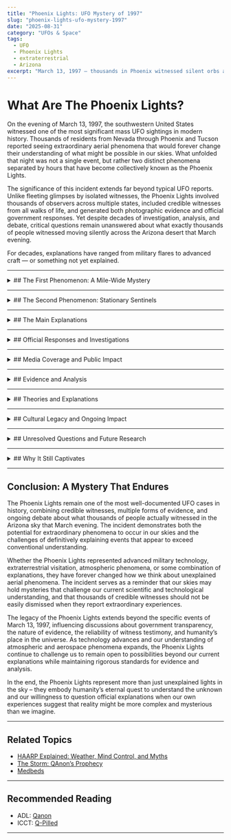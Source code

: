 ```yaml
---
title: "Phoenix Lights: UFO Mystery of 1997"
slug: "phoenix-lights-ufo-mystery-1997"
date: "2025-08-31"
category: "UFOs & Space"
tags:
  - UFO
  - Phoenix Lights
  - extraterrestrial
  - Arizona
excerpt: "March 13, 1997 — thousands in Phoenix witnessed silent orbs across the sky. Military flares, stealth craft, or alien visitation? Let’s examine the theories."
---
```


# What Are The Phoenix Lights?

On the evening of March 13, 1997, the southwestern United States witnessed one of the most significant mass UFO sightings in modern history. Thousands of residents from Nevada through Phoenix and Tucson reported seeing extraordinary aerial phenomena that would forever change their understanding of what might be possible in our skies. What unfolded that night was not a single event, but rather two distinct phenomena separated by hours that have become collectively known as the Phoenix Lights.

The significance of this incident extends far beyond typical UFO reports. Unlike fleeting glimpses by isolated witnesses, the Phoenix Lights involved thousands of observers across multiple states, included credible witnesses from all walks of life, and generated both photographic evidence and official government responses. Yet despite decades of investigation, analysis, and debate, critical questions remain unanswered about what exactly thousands of people witnessed moving silently across the Arizona desert that March evening.

For decades, explanations have ranged from military flares to advanced craft — or something not yet explained.

---

<details>
<summary>## The First Phenomenon: A Mile-Wide Mystery</summary>

The evening’s extraordinary events began at approximately 7:30 PM when residents of Henderson, Nevada, first reported unusual lights moving across the sky. What they described defied conventional explanation: a massive V-shaped formation of lights moving silently from northwest to southeast across Arizona. Witnesses consistently described an object with an estimated wingspan of over a mile wide, progressing at a steady 15-25 miles per hour in complete silence or producing only the faintest humming sound.

The formation consisted of five to nine amber or orange lights arranged in a V or boomerang pattern, remaining visible for several minutes as it passed overhead. This was no brief glimpse of distant lights – the object traveled a documented path from Henderson, Nevada, through Phoenix, and continuing southeast toward Tucson over the course of an hour.

As the formation moved across northern Phoenix around 8:00 PM, multiple residents reported it passing directly overhead, prompting a flood of 911 calls to Phoenix emergency services and Luke Air Force Base. The sheer scale of the reports was unprecedented – entire neighborhoods were calling friends and family to step outside and witness the phenomenon together.

By 8:15 PM, the formation had reached central Phoenix, passing over the Sky Harbor International Airport area. Remarkably, while thousands of ground observers were watching this massive aerial display, air traffic controllers reported no unusual radar signatures. Commercial pilots in the area, however, did report seeing the lights, adding professional aviation witnesses to the growing list of observers.

The V-formation continued its steady southeastern progression, with the last sightings reported in the Tucson area around 8:30 PM. Then, for an hour and a half, the Arizona skies returned to normal. Many witnesses assumed the extraordinary event had concluded, but the night’s mysteries were far from over.
</details>

---

<details>
<summary>## The Second Phenomenon: Stationary Sentinels</summary>

At 10:00 PM, a completely different type of aerial display began southwest of Phoenix. Seven to nine bright amber or orange orbs appeared to hover motionlessly over the Estrella Mountain range. Unlike the moving V-formation witnessed earlier, these lights remained stationary for approximately thirty minutes, arranged in a rough arc pattern that many residents observed and captured on video.

The behavior of these lights was as unusual as their appearance. After maintaining their positions for half an hour, they began disappearing one by one from right to left, as if being systematically extinguished. By 10:30 PM, the last light had vanished, and the Arizona skies finally returned to normalcy. Emergency services continued receiving calls throughout the night from residents trying to understand what they had witnessed.

This second event became the most documented aspect of the Phoenix Lights incident, with multiple video recordings captured from various angles and locations. The clear footage and time-stamped evidence would later become crucial in official investigations and public debate about the evening’s events.
</details>

---

<details>
<summary>## The Main Explanations</summary>

- **Military Flares / Training Exercises**  
  The Air Force later said some of the lights were flares dropped during training missions.

- **Aircraft or Stealth Craft**  
  Some believe the formation was an unknown aircraft or a test of secret technology.

- **Extraterrestrial / Unknown Phenomenon**  
  A common theory in UFO circles is that the event involved non-human craft, visible to many observers simultaneously.
</details>

---

<details>
<summary>## Official Responses and Investigations</summary>

The official response to the Phoenix Lights incident revealed the complex challenges government agencies face when dealing with unexplained aerial phenomena. The U.S. Air Force eventually provided an explanation for the 10:00 PM stationary lights, identifying them as LUU-2B/B illumination flares dropped by A-10 Thunderbolt aircraft from the Barry Goldwater Range. According to military records, the Maryland Air National Guard’s 104th Fighter Squadron was participating in Operation Snowbird, conducting training exercises that included flare drops over the Estrella Mountains.

This explanation had supporting evidence: military records confirmed A-10 training flights that evening, flare drops were documented over the specified area, and the timing corresponded with the 10:00 PM stationary lights. However, the official explanation also raised troubling questions. The military initially denied any operations in the area, only acknowledging routine training after public pressure mounted. Additionally, military flares typically fall and burn out quickly, but witnesses described lights that remained stationary for extended periods.

Most significantly, no official explanation was ever offered for the 8:00 PM V-formation that thousands witnessed. This massive, mile-wide object moving silently across multiple states remained officially unexplained, creating a situation where half the incident received an official response while the other half was simply ignored.

Luke Air Force Base’s responses were notably inconsistent throughout the investigation. Initially, base officials denied any military aircraft were operating in the area during the incident. Later, they acknowledged routine training operations but provided no details that could account for the V-formation sighting. Despite thousands of ground observers, the base reported no radar tracking of unusual aircraft.

The Federal Aviation Administration’s investigation found no unusual radar returns during the timeframe and no reports from commercial aircraft of near-misses or interference. Air traffic control recorded normal operations at Sky Harbor Airport throughout the evening. This absence of radar detection raised additional questions about the nature of what thousands of people observed.
</details>

---

<details>
<summary>## Media Coverage and Public Impact</summary>

The initial media coverage of the Phoenix Lights was cautious, with local news stations reporting the story while many witnesses remained hesitant to come forward publicly. The phenomenon of thousands of people witnessing something extraordinary yet feeling reluctant to discuss it publicly revealed the social stigma associated with UFO reports, even when witnessed by credible individuals.

The story gained momentum as more witnesses shared their experiences and video footage surfaced showing the stationary lights. When USA Today ran a front-page story about the incident, it catapulted the Phoenix Lights into national consciousness. Television news magazines picked up the story, and it appeared on programs like “Unsolved Mysteries,” reaching millions of viewers nationwide.

Three months after the incident, Governor Symington held a press conference promising to reveal the truth about the Phoenix Lights. Instead, his aide appeared in an alien costume as a joke, creating a controversy that many saw as dismissive of legitimate witness concerns. The stunt was widely criticized, and Symington later apologized, explaining that he was trying to calm public anxiety. However, his eventual 2007 admission that he had witnessed the phenomenon himself revealed the complex political pressures surrounding unexplained aerial phenomena.
</details>

---

<details>
<summary>## Evidence and Analysis</summary>

The Phoenix Lights incident generated multiple forms of evidence that continue to be analyzed decades later. Video recordings captured the stationary lights from various angles and locations, with time-stamped footage helping establish a clear timeline of events. However, most clear footage shows only the 10:00 PM stationary lights, with very little clear documentation of the earlier V-formation existing due to night photography limitations and the unexpected nature of the first event.

The radar evidence, or lack thereof, presents one of the incident’s most puzzling aspects. Despite thousands of ground observers watching massive aerial phenomena, no unusual radar signatures were detected at Sky Harbor Airport, Luke Air Force Base reported no anomalous tracks, and NORAD had no records of unknown aircraft. This absence of radar detection could be explained by several factors: the objects may have been flying too low for effective radar coverage, advanced stealth technology could explain the lack of radar returns, or the objects’ composition might not have reflected radar effectively.

Physical evidence remains notably absent from the Phoenix Lights case. No debris or physical remnants were found, no electromagnetic effects were reported on electronic devices, and no radiation or chemical signatures were detected. This lack of physical traces is consistent with many aerial phenomena reports but provides no definitive proof either supporting or refuting various theories about the lights’ origin.
</details>

---

<details>
<summary>## Theories and Explanations</summary>

The search for explanations for the Phoenix Lights has produced numerous theories ranging from conventional to extraordinary. Conventional explanations suggest the possibility of classified military exercises or test flights involving experimental aircraft with unconventional lighting systems. Formation flying with carefully coordinated lights could potentially create the appearance of a single massive object, while atmospheric phenomena such as temperature inversions might create optical illusions or light refraction effects that could account for some observations.

More unconventional theories have gained significant attention, particularly the possibility that the lights represented extraterrestrial craft. Proponents of this theory point to the described size of the V-formation, its silent operation, and technological capabilities that appear to exceed known aircraft performance. The mass nature of the sighting and the credibility of witnesses lend weight to arguments that something truly extraordinary occurred.

Another theory suggests the involvement of classified “black budget” aircraft representing advanced U.S. military technology under development. Such experimental platforms might incorporate advanced propulsion systems or stealth capabilities that could account for the unusual characteristics witnesses described.

Many researchers now advocate for a “two-event theory” that treats the incidents separately: the 8:00 PM V-formation remains unexplained and possibly represents something extraordinary, while the 10:00 PM stationary lights were likely military flares as officially stated. This approach acknowledges the partial validity of official explanations while maintaining that significant questions remain unanswered.
</details>

---

<details>
<summary>## Cultural Legacy and Ongoing Impact</summary>
The Phoenix Lights have created a lasting cultural impact that extends far beyond the UFO research community. The incident has become a pivotal case in UFO studies due to its mass witness base, credible observers, clear timeline, and multiple perspectives. Annual conferences and documentaries continue to examine the evidence, while the case remains a touchstone for discussions about government transparency and unexplained aerial phenomena.

The professional skeptical community has focused on the partial military explanation, the lack of definitive physical evidence, human tendencies to misidentify conventional aircraft, and media amplification of extraordinary claims. However, even skeptical analysis acknowledges the unusual nature of the mass sighting and the credibility of many witnesses.

The incident has generated significant economic impact through UFO tourism to the Phoenix area, annual Phoenix Lights festivals and gatherings, books, documentaries, merchandise, and local businesses capitalizing on the mystery. This commercial aspect has helped keep the incident in public consciousness while sometimes complicating serious research effort
</details>

---

<details>
<summary>## Unresolved Questions and Future Research</summary>
Despite decades of investigation, fundamental questions about the Phoenix Lights remain unanswered. The V-formation mystery persists without any official explanation for what thousands witnessed at 8:00 PM. The credibility of witnesses, including government officials, aviation professionals, and medical experts, continues to challenge dismissive explanations. Initial government denials followed by partial admissions raise ongoing questions about transparency and the extent of official knowledge.

The physical impossibilities described by witnesses – a mile-wide silent aircraft moving at low speeds – continue to challenge our understanding of conventional aircraft capabilities. Modern re-examination efforts have included enhanced video analysis using contemporary technology, Freedom of Information Act releases providing additional military documentation, computer modeling of aircraft formations and atmospheric conditions, and continued witness interviews and testimony collection.

Questions for future investigation include whether classified military projects could explain both events, why initial government responses were inconsistent, what would constitute definitive proof either way, and how mass sightings like this affect our understanding of aerial phenomena. Could advances in technology eventually provide conclusive answers? How should society balance official explanations with witness testimony when they appear contradictory?
</details>

---


<details>
<summary>## Why It Still Captivates</summary>

- Visual scale: many witnesses saw the lights stretch across wide sky arcs.  
- Silence: observers reported little to no engine noise, amplifying mystery.  
- Media & culture: the Phoenix Lights entered UFO lore and is still referenced in shows, podcasts, and research.  
- Official ambiguity: the lack of definitive explanation helps fuel continued speculation.
</details>

---

## Conclusion: A Mystery That Endures
The Phoenix Lights remain one of the most well-documented UFO cases in history, combining credible witnesses, multiple forms of evidence, and ongoing debate about what thousands of people actually witnessed in the Arizona sky that March evening. The incident demonstrates both the potential for extraordinary phenomena to occur in our skies and the challenges of definitively explaining events that appear to exceed conventional understanding.

Whether the Phoenix Lights represented advanced military technology, extraterrestrial visitation, atmospheric phenomena, or some combination of explanations, they have forever changed how we think about unexplained aerial phenomena. The incident serves as a reminder that our skies may hold mysteries that challenge our current scientific and technological understanding, and that thousands of credible witnesses should not be easily dismissed when they report extraordinary experiences.

The legacy of the Phoenix Lights extends beyond the specific events of March 13, 1997, influencing discussions about government transparency, the nature of evidence, the reliability of witness testimony, and humanity’s place in the universe. As technology advances and our understanding of atmospheric and aerospace phenomena expands, the Phoenix Lights continue to challenge us to remain open to possibilities beyond our current explanations while maintaining rigorous standards for evidence and analysis.

In the end, the Phoenix Lights represent more than just unexplained lights in the sky – they embody humanity’s eternal quest to understand the unknown and our willingness to question official explanations when our own experiences suggest that reality might be more complex and mysterious than we imagine.

---

## Related Topics

- [HAARP Explained: Weather, Mind Control, and Myths](/haarp-explained-weather-mind-control-and-myths)  
- [The Storm: QAnon’s Prophecy](/the-storm-qanon-prophecy)  
- [Medbeds](http://192.168.0.162:3000/article/medbeds-quantum-healing)  

---

## Recommended Reading

- ADL: [Qanon](https://www.adl.org/resources/backgrounder/qanon)  
- ICCT: [Q-Pilled](https://icct.nl/publication/q-pilled-conspiracy-theories-trump-and-election-violence-united-states)  

---